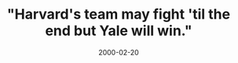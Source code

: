 ---
layout: base.njk
title : '&#34;Harvard&#39;s team may fight &#39;til the end but Yale will win.&#34;' 
view_title : '&#34;Harvard&#39;s team may fight &#39;til the end but Yale will win.&#34;' 
year : '2000' 
date : '2000-02-20' 
img_file : '/drawing/harvards.png' 
html_file : 'harvards' 
next_html : 'igotmypez.html' 
year_order : '187' 
permalink : "title/{{html_file}}.html"
---